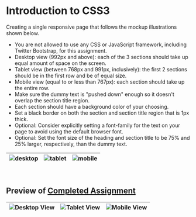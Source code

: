 # Introduction to CSS3
Creating a single responsive page that follows the mockup illustrations shown below.  
- You are not allowed to use any CSS or JavaScript framework, including Twitter Bootstrap, for this assignment.
- Desktop view (992px and above): each of the 3 sections should take up equal amount of space on the screen.
- Tablet view (between 768px and 991px, inclusively): the first 2 sections should be in the first row and be of equal size.
- Mobile view (equal to or less than 767px): each section should take up the entire row.
- Make sure the dummy text is "pushed down" enough so it doesn't overlap the section title region.
- Each section should have a background color of your choosing.
- Set a black border on both the section and section title region that is 1px thick.
- Optional: Consider explicitly setting a font-family for the text on your page to avoid using the default browser font.
- Optional: Set the font size of the heading and section title to be 75% and 25% larger, respectively, than the dummy text.
  
![desktop](https://github.com/user-attachments/assets/721dd1af-209e-4070-81fe-7a9812f350e6) |![tablet](https://github.com/user-attachments/assets/56ae2710-318c-40ca-8378-d630101080b9) |![mobile](https://github.com/user-attachments/assets/49e86a18-2996-4432-84e5-c199e807c288)
--- | --- | --- |  
<br/>
    
## Preview of [Completed Assignment](https://cailynp.github.io/study-html-css-javascript/Module%202/index.html)  

![Desktop View](https://github.com/user-attachments/assets/eef4f207-be10-4068-8749-ab688f1bcde4) |![Tablet View](https://github.com/user-attachments/assets/778a15ee-3711-44c9-8e96-fb5233802aac) |![Mobile View](https://github.com/user-attachments/assets/5f382ff6-d952-47f9-96c3-45c00796af65)
--- | --- | --- |  
